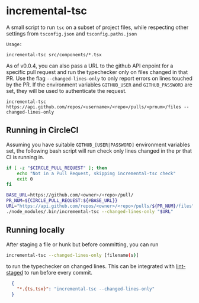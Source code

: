 # incremental-tsc
A small script to run `tsc` on a subset of project files, while respecting other settings from `tsconfig.json` and `tsconfig.paths.json`

```
Usage:

incremental-tsc src/components/*.tsx
```

As of v0.0.4, you can also pass a URL to the github API enpoint for a specific pull request and run the typechecker only on files changed in that PR. Use the flag `--changed-lines-only` to only report errors on lines touched by the PR. If the environment variables `GITHUB_USER` and `GITHUB_PASSWORD` are set, they will be used to authenticate the request.

```
incremental-tsc https://api.github.com/repos/<username>/<repo>/pulls/<prnum>/files --changed-lines-only
```
## Running in CircleCI
Assuming you have suitable `GITHUB_[USER|PASSWORD]` environment variables set, the following bash script will run check only lines changed in the pr that CI is running in.
```bash
if [ -z "$CIRCLE_PULL_REQUEST" ]; then
    echo "Not in a Pull Request, skipping incremental-tsc check"
    exit 0
fi

BASE_URL=https://github.com/<owner>/<repo>/pull/
PR_NUM=${CIRCLE_PULL_REQUEST:${#BASE_URL}}
URL="https://api.github.com/repos/<owner>/<repo>/pulls/${PR_NUM}/files"
./node_modules/.bin/incremental-tsc --changed-lines-only "$URL"
```

## Running locally
After staging a file or hunk but before committing, you can run
```bash
incremental-tsc --changed-lines-only [filename(s)]
```
to run the typechecker on changed lines. This can be integrated with [lint-staged](https://github.com/okonet/lint-staged#examples) to run before every commit.
```json
  {
    "*.{ts,tsx}": "incremental-tsc --changed-lines-only"
  }
```

